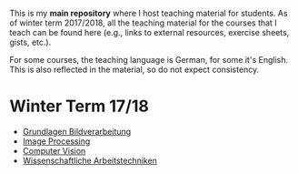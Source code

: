 This is my **main repository** where I host teaching material for students.
As of winter term 2017/2018, all the teaching material for the courses that I
teach can be found here (e.g., links to external resources, exercise sheets, gists, etc.).

For some courses, the teaching language is German, for some it's English.
This is also reflected in the material, so do not expect consistency.

# Winter Term 17/18

- [Grundlagen Bildverarbeitung](WS1718/IP)
- [Image Processing](WS1718/IP/)
- [Computer Vision](WS1718/CV/)
- [Wissenschaftliche Arbeitstechniken](WS1718/WAP/)
